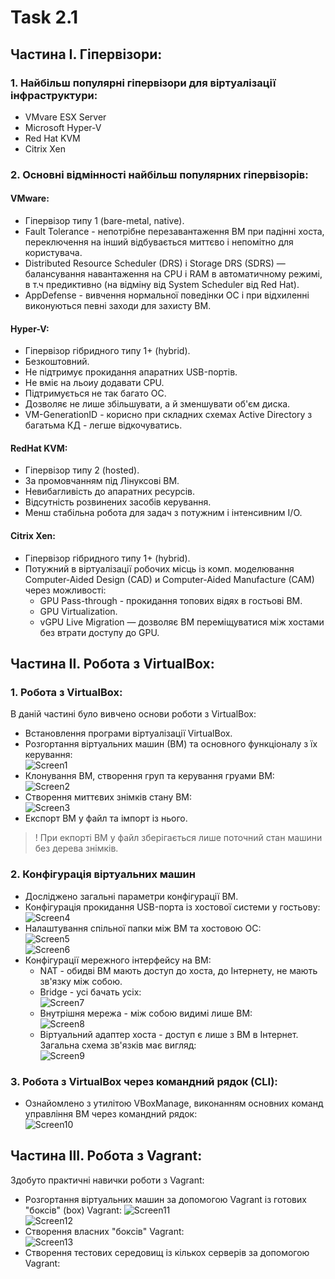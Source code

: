 # Task 2.1  
## Частина І. Гіпервізори:  
### 1. Найбільш популярні гіпервізори для віртуалізації інфраструктури:  
  - VMvare ESX Server  
  - Microsoft Hyper-V  
  - Red Hat KVM  
  - Citrix Xen  

### 2. Основні відмінності найбільш популярних гіпервізорів:  
#### VMware:  
  - Гіпервізор типу 1 (bare-metal, native).  
  - Fault Tolerance - непотрібне перезавантаження ВМ при падінні хоста, переключення на інший відбувається миттєво і непомітно для користувача.  
  - Distributed Resource Scheduler (DRS) і Storage DRS (SDRS) — балансування навантаження на CPU і RAM в автоматичному режимі, в т.ч предиктивно (на відміну від System Scheduler від Red Hat).  
  - AppDefense - вивчення нормальної поведінки ОС і при відхиленні виконуються певні заходи для захисту ВМ.  

#### Hyper-V:  
  - Гіпервізор гібридного типу 1+ (hybrid).  
  - Безкоштовний.  
  - Не підтримує прокидання апаратних USB-портів.  
  - Не вміє на льоиу додавати CPU.  
  - Підтримується не так багато ОС.  
  - Дозволяє не лише збільшувати, а й зменшувати об'єм диска.  
  - VM-GenerationID - корисно при складних схемах Active Directory з багатьма КД - легше відкочуватись.  

#### RedHat KVM:  
  - Гіпервізор типу 2 (hosted).  
  - За промовчанням під Лінуксові ВМ.  
  - Невибагливість до апаратних ресурсів.  
  - Відсутність розвинених засобів керування.  
  - Менш стабільна робота для задач з потужним і інтенсивним I/O.  

#### Citrix Xen:  
  - Гіпервізор гібридного типу 1+ (hybrid).  
  - Потужний в віртуалізації робочих місць із комп. моделювання Computer-Aided Design (CAD) и Computer-Aided Manufacture (CAM) через можливості:  
    - GPU Pass-through - прокидання топових відях в гостьові ВМ.  
    - GPU Virtualization.  
    - vGPU Live Migration — дозволяє ВМ переміщуватися між хостами без втрати доступу до GPU.  

## Частина ІI. Робота з VirtualBox:  
### 1. Робота з VirtualBox:
  В даній частині було вивчено основи роботи з VirtualBox:  
  - Встановлення програми віртуалізації VirtualBox.  
  - Розгортання віртуальних машин (ВМ) та основного функціоналу з їх керування:  
  ![Screen1](./task_images/Screenshot_1.png)  
  - Клонування ВМ, створення груп та керування груами ВМ:  
  ![Screen2](./task_images/Screenshot_2.png)  
  - Створення миттєвих знімків стану ВМ:  
  ![Screen3](./task_images/Screenshot_3.png)  
  - Експорт ВМ у файл та імпорт із нього.
  > ! При екпорті ВМ у файл зберігається лише поточний стан машини без дерева знімків.

### 2. Конфігурація віртуальних машин  
  - Досліджено загальні параметри конфігурації ВМ.  
  - Конфігурація прокидання USB-порта із хостової системи у гостьову:  
  ![Screen4](./task_images/Screenshot_4.png)
  - Налаштування спільної папки між ВМ та хостовою ОС:  
  ![Screen5](./task_images/Screenshot_5.png)  
  ![Screen6](./task_images/Screenshot_6.png)  
  - Конфігурації мережного інтерфейсу на ВМ:
    - NAT - обидві ВМ мають доступ до хоста, до Інтернету, не мають зв'язку між собою.  
    - Bridge - усі бачать усіх:  
    ![Screen7](./task_images/Screenshot_7.png)  
    - Внутрішня мережа - між собою видимі лише ВМ:  
    ![Screen8](./task_images/Screenshot_8.png)  
    - Віртуальний адаптер хоста - доступ є лише з ВМ в Інтернет.  
    Загальна схема зв'язків має вигляд:  
    ![Screen9](./task_images/Screenshot_9.png)  

### 3. Робота з VirtualBox через командний рядок (CLI):  
  - Ознайомлено з утилітою VBoxManage, виконанням основних команд управління ВМ через командний рядок:  
  ![Screen10](./task_images/Screenshot_10.png)  

## Частина ІII. Робота з Vagrant:  
 Здобуто практичні навички роботи з Vagrant:
  - Розгортання віртуальних машин за допомогою Vagrant із готових "боксів" (box) Vagrant:
  ![Screen11](./task_images/Screenshot_11.png)  
  ![Screen12](./task_images/Screenshot_12.png)  
  - Створення власних "боксів" Vagrant:  
  ![Screen13](./task_images/Screenshot_13.png)  
  - Створення тестових середовищ із кількох серверів за допомогою Vagrant:  
  
